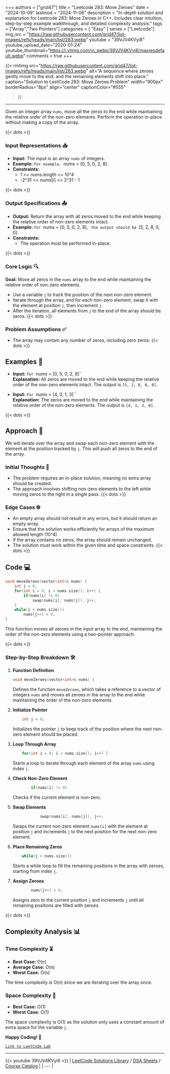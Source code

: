 
+++
authors = ["grid47"]
title = "Leetcode 283: Move Zeroes"
date = "2024-10-09"
lastmod = "2024-11-06"
description = "In-depth solution and explanation for Leetcode 283: Move Zeroes in C++. Includes clear intuition, step-by-step example walkthrough, and detailed complexity analysis."
tags = ["Array","Two Pointers"]
categories = [
    "Easy"
]
series = ["Leetcode"]
img_src = "https://raw.githubusercontent.com/grid47/list-images/refs/heads/main/list/283.webp"
youtube = "39VJV4KVyi8"
youtube_upload_date="2020-01-24"
youtube_thumbnail="https://i.ytimg.com/vi_webp/39VJV4KVyi8/maxresdefault.webp"
comments = true
+++


{{< rmtimg 
    src="https://raw.githubusercontent.com/grid47/list-images/refs/heads/main/list/283.webp" 
    alt="A sequence where zeroes gently move to the end, and the remaining elements shift into place."
    caption="Solution to LeetCode 283: Move Zeroes Problem"
    width="900px"
    borderRadius="8px"
    align="center" 
    captionColor="#555"
>}}
---
Given an integer array `nums`, move all the zeros to the end while maintaining the relative order of the non-zero elements. Perform the operation in-place without making a copy of the array.
<!--more-->
{{< dots >}}
### Input Representations 📥
- **Input:** The input is an array `nums` of integers.
- **Example:** `For example, `nums = [0, 5, 0, 2, 8]`.`
- **Constraints:**
	- 1 <= nums.length <= 10^4
	- -2^31 <= nums[i] <= 2^31 - 1

{{< dots >}}
### Output Specifications 📤
- **Output:** Return the array with all zeros moved to the end while keeping the relative order of non-zero elements intact.
- **Example:** `For `nums = [0, 5, 0, 2, 8]`, the output should be `[5, 2, 8, 0, 0]`.`
- **Constraints:**
	- The operation must be performed in-place.

{{< dots >}}
### Core Logic 🔍
**Goal:** Move all zeros in the `nums` array to the end while maintaining the relative order of non-zero elements.

- Use a variable `j` to track the position of the next non-zero element.
- Iterate through the array, and for each non-zero element, swap it with the element at position `j`, then increment `j`.
- After the iteration, all elements from `j` to the end of the array should be zeros.
{{< dots >}}
### Problem Assumptions ✅
- The array may contain any number of zeros, including zero zeros.
{{< dots >}}
## Examples 🧩
- **Input:** `For `nums = [0, 5, 0, 2, 8]``  \
  **Explanation:** All zeros are moved to the end while keeping the relative order of the non-zero elements intact. The output is `[5, 2, 8, 0, 0]`.

- **Input:** `For `nums = [4, 0, 1, 3]``  \
  **Explanation:** The zeros are moved to the end while maintaining the relative order of the non-zero elements. The output is `[4, 1, 3, 0]`.

{{< dots >}}
## Approach 🚀
We will iterate over the array and swap each non-zero element with the element at the position tracked by `j`. This will push all zeros to the end of the array.

### Initial Thoughts 💭
- The problem requires an in-place solution, meaning no extra array should be created.
- The approach involves shifting non-zero elements to the left while moving zeros to the right in a single pass.
{{< dots >}}
### Edge Cases 🌐
- An empty array should not result in any errors, but it should return an empty array.
- Ensure that the solution works efficiently for arrays of the maximum allowed length (10^4).
- If the array contains no zeros, the array should remain unchanged.
- The solution must work within the given time and space constraints.
{{< dots >}}
## Code 💻
```cpp
void moveZeroes(vector<int>& nums) {
    int j = 0;
    for(int i = 0; i < nums.size(); i++) {
        if(nums[i] != 0)
            swap(nums[i], nums[j]), j++;
    }
    while(j < nums.size())
        nums[j++] = 0;
}
```

This function moves all zeroes in the input array to the end, maintaining the order of the non-zero elements using a two-pointer approach.

{{< dots >}}
### Step-by-Step Breakdown 🛠️
1. **Function Definition**
	```cpp
	void moveZeroes(vector<int>& nums) {
	```
	Defines the function `moveZeroes`, which takes a reference to a vector of integers `nums` and moves all zeroes in the array to the end while maintaining the order of the non-zero elements.

2. **Initialize Pointer**
	```cpp
	    int j = 0;
	```
	Initializes the pointer `j` to keep track of the position where the next non-zero element should be placed.

3. **Loop Through Array**
	```cpp
	    for(int i = 0; i < nums.size(); i++) {
	```
	Starts a loop to iterate through each element of the array `nums` using index `i`.

4. **Check Non-Zero Element**
	```cpp
	        if(nums[i] != 0)
	```
	Checks if the current element is non-zero.

5. **Swap Elements**
	```cpp
	            swap(nums[i], nums[j]), j++;
	```
	Swaps the current non-zero element `nums[i]` with the element at position `j` and increments `j` to the next position for the next non-zero element.

6. **Place Remaining Zeros**
	```cpp
	    while(j < nums.size())
	```
	Starts a while loop to fill the remaining positions in the array with zeroes, starting from index `j`.

7. **Assign Zeroes**
	```cpp
	        nums[j++] = 0;
	```
	Assigns zero to the current position `j` and increments `j` until all remaining positions are filled with zeroes.

{{< dots >}}
## Complexity Analysis 📊
### Time Complexity ⏳
- **Best Case:** O(n)
- **Average Case:** O(n)
- **Worst Case:** O(n)

The time complexity is O(n) since we are iterating over the array once.

### Space Complexity 💾
- **Best Case:** O(1)
- **Worst Case:** O(1)

The space complexity is O(1) as the solution only uses a constant amount of extra space for the variable `j`.

**Happy Coding! 🎉**


[`Link to LeetCode Lab`](https://leetcode.com/problems/move-zeroes/description/)

---
{{< youtube 39VJV4KVyi8 >}}
| [LeetCode Solutions Library](https://grid47.xyz/leetcode/) / [DSA Sheets](https://grid47.xyz/sheets/) / [Course Catalog](https://grid47.xyz/courses/) |
| --- |
